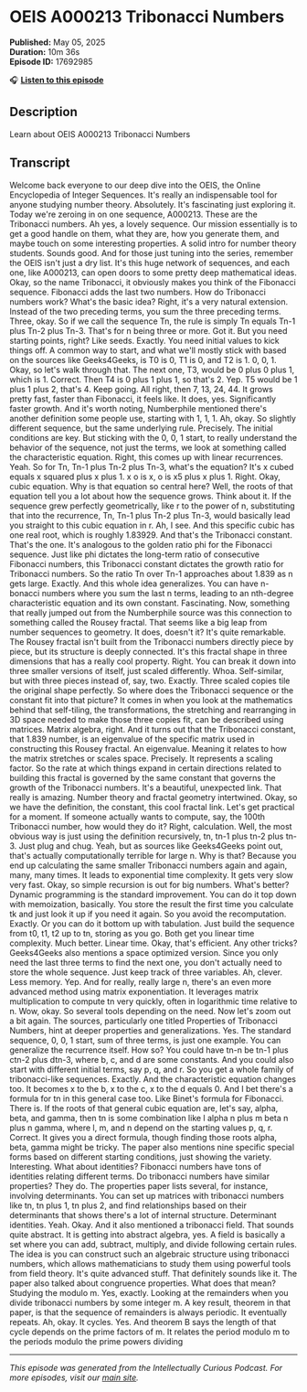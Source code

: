 # OEIS A000213 Tribonacci Numbers

**Published:** May 05, 2025  
**Duration:** 10m 36s  
**Episode ID:** 17692985

🎧 **[Listen to this episode](https://intellectuallycurious.buzzsprout.com/2529712/episodes/17692985-oeis-a000213-tribonacci-numbers)**

## Description

Learn about OEIS A000213 Tribonacci Numbers

## Transcript

Welcome back everyone to our deep dive into the OEIS, the Online Encyclopedia of Integer Sequences. It's really an indispensable tool for anyone studying number theory. Absolutely. It's fascinating just exploring it. Today we're zeroing in on one sequence, A000213. These are the Tribonacci numbers. Ah yes, a lovely sequence. Our mission essentially is to get a good handle on them, what they are, how you generate them, and maybe touch on some interesting properties. A solid intro for number theory students. Sounds good. And for those just tuning into the series, remember the OEIS isn't just a dry list. It's this huge network of sequences, and each one, like A000213, can open doors to some pretty deep mathematical ideas. Okay, so the name Tribonacci, it obviously makes you think of the Fibonacci sequence. Fibonacci adds the last two numbers. How do Tribonacci numbers work? What's the basic idea? Right, it's a very natural extension. Instead of the two preceding terms, you sum the three preceding terms. Three, okay. So if we call the sequence Tn, the rule is simply Tn equals Tn-1 plus Tn-2 plus Tn-3. That's for n being three or more. Got it. But you need starting points, right? Like seeds. Exactly. You need initial values to kick things off. A common way to start, and what we'll mostly stick with based on the sources like Geeks4Geeks, is T0 is 0, T1 is 0, and T2 is 1. 0, 0, 1. Okay, so let's walk through that. The next one, T3, would be 0 plus 0 plus 1, which is 1. Correct. Then T4 is 0 plus 1 plus 1, so that's 2. Yep. T5 would be 1 plus 1 plus 2, that's 4. Keep going. All right, then 7, 13, 24, 44. It grows pretty fast, faster than Fibonacci, it feels like. It does, yes. Significantly faster growth. And it's worth noting, Numberphile mentioned there's another definition some people use, starting with 1, 1, 1. Ah, okay. So slightly different sequence, but the same underlying rule. Precisely. The initial conditions are key. But sticking with the 0, 0, 1 start, to really understand the behavior of the sequence, not just the terms, we look at something called the characteristic equation. Right, this comes up with linear recurrences. Yeah. So for Tn, Tn-1 plus Tn-2 plus Tn-3, what's the equation? It's x cubed equals x squared plus x plus 1. x o is x, o is x5 plus x plus 1. Right. Okay, cubic equation. Why is that equation so central here? Well, the roots of that equation tell you a lot about how the sequence grows. Think about it. If the sequence grew perfectly geometrically, like r to the power of n, substituting that into the recurrence, Tn, Tn-1 plus Tn-2 plus Tn-3, would basically lead you straight to this cubic equation in r. Ah, I see. And this specific cubic has one real root, which is roughly 1.83929. And that's the Tribonacci constant. That's the one. It's analogous to the golden ratio phi for the Fibonacci sequence. Just like phi dictates the long-term ratio of consecutive Fibonacci numbers, this Tribonacci constant dictates the growth ratio for Tribonacci numbers. So the ratio Tn over Tn-1 approaches about 1.839 as n gets large. Exactly. And this whole idea generalizes. You can have n-bonacci numbers where you sum the last n terms, leading to an nth-degree characteristic equation and its own constant. Fascinating. Now, something that really jumped out from the Numberphile source was this connection to something called the Rousey fractal. That seems like a big leap from number sequences to geometry. It does, doesn't it? It's quite remarkable. The Rousey fractal isn't built from the Tribonacci numbers directly piece by piece, but its structure is deeply connected. It's this fractal shape in three dimensions that has a really cool property. Right. You can break it down into three smaller versions of itself, just scaled differently. Whoa. Self-similar, but with three pieces instead of, say, two. Exactly. Three scaled copies tile the original shape perfectly. So where does the Tribonacci sequence or the constant fit into that picture? It comes in when you look at the mathematics behind that self-tiling, the transformations, the stretching and rearranging in 3D space needed to make those three copies fit, can be described using matrices. Matrix algebra, right. And it turns out that the Tribonacci constant, that 1.839 number, is an eigenvalue of the specific matrix used in constructing this Rousey fractal. An eigenvalue. Meaning it relates to how the matrix stretches or scales space. Precisely. It represents a scaling factor. So the rate at which things expand in certain directions related to building this fractal is governed by the same constant that governs the growth of the Tribonacci numbers. It's a beautiful, unexpected link. That really is amazing. Number theory and fractal geometry intertwined. Okay, so we have the definition, the constant, this cool fractal link. Let's get practical for a moment. If someone actually wants to compute, say, the 100th Tribonacci number, how would they do it? Right, calculation. Well, the most obvious way is just using the definition recursively, tn, tn-1 plus tn-2 plus tn-3. Just plug and chug. Yeah, but as sources like Geeks4Geeks point out, that's actually computationally terrible for large n. Why is that? Because you end up calculating the same smaller Tribonacci numbers again and again, many, many times. It leads to exponential time complexity. It gets very slow very fast. Okay, so simple recursion is out for big numbers. What's better? Dynamic programming is the standard improvement. You can do it top down with memoization, basically. You store the result the first time you calculate tk and just look it up if you need it again. So you avoid the recomputation. Exactly. Or you can do it bottom up with tabulation. Just build the sequence from t0, t1, t2 up to tn, storing as you go. Both get you linear time complexity. Much better. Linear time. Okay, that's efficient. Any other tricks? Geeks4Geeks also mentions a space optimized version. Since you only need the last three terms to find the next one, you don't actually need to store the whole sequence. Just keep track of three variables. Ah, clever. Less memory. Yep. And for really, really large n, there's an even more advanced method using matrix exponentiation. It leverages matrix multiplication to compute tn very quickly, often in logarithmic time relative to n. Wow, okay. So several tools depending on the need. Now let's zoom out a bit again. The sources, particularly one titled Properties of Tribonacci Numbers, hint at deeper properties and generalizations. Yes. The standard sequence, 0, 0, 1 start, sum of three terms, is just one example. You can generalize the recurrence itself. How so? You could have tn-n be tn-1 plus ctn-2 plus dtn-3, where b, c, and d are some constants. And you could also start with different initial terms, say p, q, and r. So you get a whole family of tribonacci-like sequences. Exactly. And the characteristic equation changes too. It becomes x to the b, x to the c, x to the d equals 0. And I bet there's a formula for tn in this general case too. Like Binet's formula for Fibonacci. There is. If the roots of that general cubic equation are, let's say, alpha, beta, and gamma, then tn is some combination like l alpha n plus m beta n plus n gamma, where l, m, and n depend on the starting values p, q, r. Correct. It gives you a direct formula, though finding those roots alpha, beta, gamma might be tricky. The paper also mentions nine specific special forms based on different starting conditions, just showing the variety. Interesting. What about identities? Fibonacci numbers have tons of identities relating different terms. Do tribonacci numbers have similar properties? They do. The properties paper lists several, for instance, involving determinants. You can set up matrices with tribonacci numbers like tn, tn plus 1, tn plus 2, and find relationships based on their determinants that shows there's a lot of internal structure. Determinant identities. Yeah. Okay. And it also mentioned a tribonacci field. That sounds quite abstract. It is getting into abstract algebra, yes. A field is basically a set where you can add, subtract, multiply, and divide following certain rules. The idea is you can construct such an algebraic structure using tribonacci numbers, which allows mathematicians to study them using powerful tools from field theory. It's quite advanced stuff. That definitely sounds like it. The paper also talked about congruence properties. What does that mean? Studying the modulo m. Yes, exactly. Looking at the remainders when you divide tribonacci numbers by some integer m. A key result, theorem in that paper, is that the sequence of remainders is always periodic. It eventually repeats. Ah, okay. It cycles. Yes. And theorem B says the length of that cycle depends on the prime factors of m. It relates the period modulo m to the periods modulo the prime powers dividing

---
*This episode was generated from the Intellectually Curious Podcast. For more episodes, visit our [main site](https://intellectuallycurious.buzzsprout.com).*

